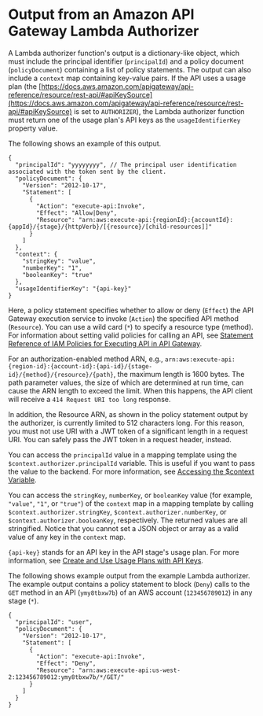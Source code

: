 # Output from an Amazon API Gateway Lambda Authorizer<a name="api-gateway-lambda-authorizer-output"></a>

A Lambda authorizer function's output is a dictionary-like object, which must include the principal identifier \(`principalId`\) and a policy document \(`policyDocument`\) containing a list of policy statements\. The output can also include a `context` map containing key\-value pairs\. If the API uses a usage plan \(the [https://docs.aws.amazon.com/apigateway/api-reference/resource/rest-api/#apiKeySource](https://docs.aws.amazon.com/apigateway/api-reference/resource/rest-api/#apiKeySource) is set to `AUTHORIZER`\), the Lambda authorizer function must return one of the usage plan's API keys as the `usageIdentifierKey` property value\.

The following shows an example of this output\. 

```
{
  "principalId": "yyyyyyyy", // The principal user identification associated with the token sent by the client.
  "policyDocument": {
    "Version": "2012-10-17",
    "Statement": [
      {
        "Action": "execute-api:Invoke",
        "Effect": "Allow|Deny",
        "Resource": "arn:aws:execute-api:{regionId}:{accountId}:{appId}/{stage}/{httpVerb}/[{resource}/[child-resources]]"
      }
    ]
  },
  "context": {
    "stringKey": "value",
    "numberKey": "1",
    "booleanKey": "true"
  },
  "usageIdentifierKey": "{api-key}"
}
```

 Here, a policy statement specifies whether to allow or deny \(`Effect`\) the API Gateway execution service to invoke \(`Action`\) the specified API method \(`Resource`\)\. You can use a wild card \(`*`\) to specify a resource type \(method\)\. For information about setting valid policies for calling an API, see [Statement Reference of IAM Policies for Executing API in API Gateway](api-gateway-control-access-using-iam-policies-to-invoke-api.md#api-gateway-calling-api-permissions)\. 

For an authorization\-enabled method ARN, e\.g\., `arn:aws:execute-api:{region-id}:{account-id}:{api-id}/{stage-id}/{method}/{resource}/{path}`, the maximum length is 1600 bytes\. The path parameter values, the size of which are determined at run time, can cause the ARN length to exceed the limit\. When this happens, the API client will receive a `414 Request URI too long` response\. 

In addition, the Resource ARN, as shown in the policy statement output by the authorizer, is currently limited to 512 characters long\. For this reason, you must not use URI with a JWT token of a significant length in a request URI\. You can safely pass the JWT token in a request header, instead\.

 You can access the `principalId` value in a mapping template using the `$context.authorizer.principalId` variable\. This is useful if you want to pass the value to the backend\. For more information, see [Accessing the $context Variable](api-gateway-mapping-template-reference.md#context-variable-reference)\. 

 You can access the `stringKey`, `numberKey`, or `booleanKey` value \(for example, `"value"`, `"1"`, or `"true"`\) of the `context` map in a mapping template by calling `$context.authorizer.stringKey`, `$context.authorizer.numberKey`, or `$context.authorizer.booleanKey`, respectively\. The returned values are all stringified\. Notice that you cannot set a JSON object or array as a valid value of any key in the `context` map\. 

`{api-key}` stands for an API key in the API stage's usage plan\. For more information, see [Create and Use Usage Plans with API Keys](api-gateway-api-usage-plans.md)\.

 The following shows example output from the example Lambda authorizer\. The example output contains a policy statement to block \(`Deny`\) calls to the `GET` method in an API \(`ymy8tbxw7b`\) of an AWS account \(`123456789012`\) in any stage \(`*`\)\. 

```
{
  "principalId": "user",
  "policyDocument": {
    "Version": "2012-10-17",
    "Statement": [
      {
        "Action": "execute-api:Invoke",
        "Effect": "Deny",
        "Resource": "arn:aws:execute-api:us-west-2:123456789012:ymy8tbxw7b/*/GET/"
      }
    ]
  }
}
```
